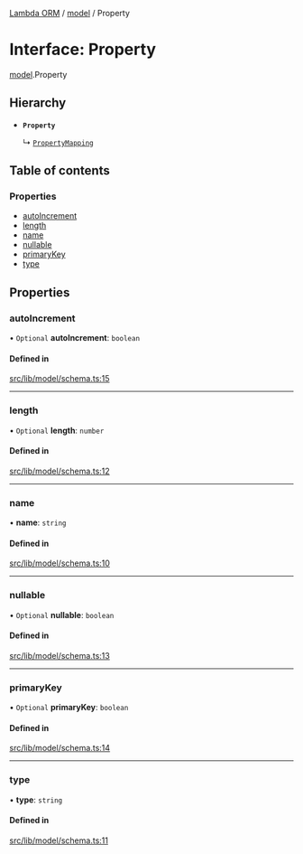 [Lambda ORM](../README.md) / [model](../modules/model.md) / Property

# Interface: Property

[model](../modules/model.md).Property

## Hierarchy

- **`Property`**

  ↳ [`PropertyMapping`](model.PropertyMapping.md)

## Table of contents

### Properties

- [autoIncrement](model.Property.md#autoIncrement)
- [length](model.Property.md#length)
- [name](model.Property.md#name)
- [nullable](model.Property.md#nullable)
- [primaryKey](model.Property.md#primarykey)
- [type](model.Property.md#type)

## Properties

### autoIncrement

• `Optional` **autoIncrement**: `boolean`

#### Defined in

[src/lib/model/schema.ts:15](https://github.com/FlavioLionelRita/lambda-orm/blob/c4a0e00/src/lib/model/schema.ts#L15)

___

### length

• `Optional` **length**: `number`

#### Defined in

[src/lib/model/schema.ts:12](https://github.com/FlavioLionelRita/lambda-orm/blob/c4a0e00/src/lib/model/schema.ts#L12)

___

### name

• **name**: `string`

#### Defined in

[src/lib/model/schema.ts:10](https://github.com/FlavioLionelRita/lambda-orm/blob/c4a0e00/src/lib/model/schema.ts#L10)

___

### nullable

• `Optional` **nullable**: `boolean`

#### Defined in

[src/lib/model/schema.ts:13](https://github.com/FlavioLionelRita/lambda-orm/blob/c4a0e00/src/lib/model/schema.ts#L13)

___

### primaryKey

• `Optional` **primaryKey**: `boolean`

#### Defined in

[src/lib/model/schema.ts:14](https://github.com/FlavioLionelRita/lambda-orm/blob/c4a0e00/src/lib/model/schema.ts#L14)

___

### type

• **type**: `string`

#### Defined in

[src/lib/model/schema.ts:11](https://github.com/FlavioLionelRita/lambda-orm/blob/c4a0e00/src/lib/model/schema.ts#L11)

